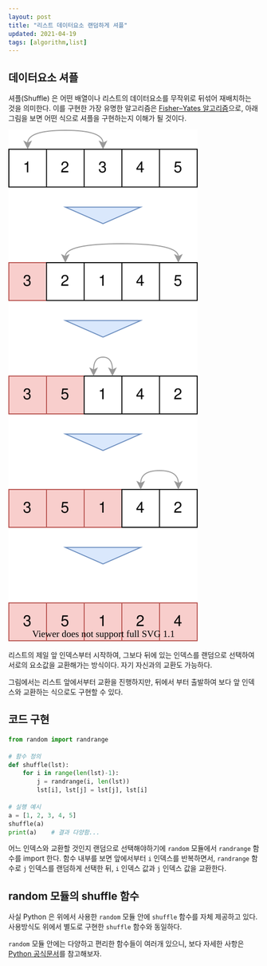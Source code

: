 ```yaml
---
layout: post
title: "리스트 데이터요소 랜덤하게 셔플"
updated: 2021-04-19
tags: [algorithm,list]
---
```


## 데이터요소 셔플

셔플(Shuffle) 은 어떤 배열이나 리스트의 데이터요소를 무작위로 뒤섞어 재배치하는 것을 의미한다. 이를 구현한 가장 유명한 알고리즘은 [Fisher–Yates 알고리즘](https://en.wikipedia.org/wiki/Fisher%E2%80%93Yates_shuffle#Fisher_and_Yates'_original_method)으로, 아래 그림을 보면 어떤 식으로 셔플을 구현하는지 이해가 될 것이다.

![그림00](/img/algorithm/algorithm-0002.svg)

리스트의 제일 앞 인덱스부터 시작하여, 그보다 뒤에 있는 인덱스를 랜덤으로 선택하여 서로의 요소값을 교환해가는 방식이다. 자기 자신과의 교환도 가능하다.

그림에서는 리스트 앞에서부터 교환을 진행하지만, 뒤에서 부터 출발하여 보다 앞 인덱스와 교환하는 식으로도 구현할 수 있다.

## 코드 구현

```py
from random import randrange

# 함수 정의
def shuffle(lst):
    for i in range(len(lst)-1):
        j = randrange(i, len(lst))
        lst[i], lst[j] = lst[j], lst[i]
        
# 실행 예시
a = [1, 2, 3, 4, 5]
shuffle(a)
print(a)    # 결과 다양함...
```

어느 인덱스와 교환할 것인지 랜덤으로 선택해야하기에 `random` 모듈에서 `randrange` 함수를 import 한다. 함수 내부를 보면 앞에서부터 `i` 인덱스를 반복하면서, `randrange` 함수로 `j` 인덱스를 랜덤하게 선택한 뒤, `i` 인덱스 값과 `j` 인덱스 값을 교환한다.

## random 모듈의 shuffle 함수

사실 Python 은 위에서 사용한 `random` 모듈 안에 `shuffle` 함수를 자체 제공하고 있다. 사용방식도 위에서 별도로 구현한 `shuffle` 함수와 동일하다.

`random` 모듈 안에는 다양하고 편리한 함수들이 여러개 있으니, 보다 자세한 사항은 [Python 공식문서](https://docs.python.org/3/library/random.html)를 참고해보자.